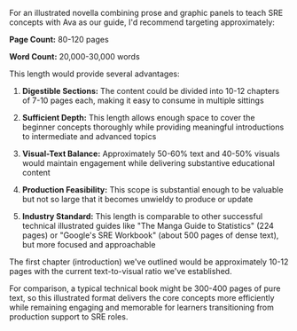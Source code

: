 For an illustrated novella combining prose and graphic panels to teach SRE concepts with Ava as our guide, I'd recommend targeting approximately:

**Page Count:** 80-120 pages

**Word Count:** 20,000-30,000 words

This length would provide several advantages:

1. **Digestible Sections:** The content could be divided into 10-12 chapters of 7-10 pages each, making it easy to consume in multiple sittings

2. **Sufficient Depth:** This length allows enough space to cover the beginner concepts thoroughly while providing meaningful introductions to intermediate and advanced topics

3. **Visual-Text Balance:** Approximately 50-60% text and 40-50% visuals would maintain engagement while delivering substantive educational content

4. **Production Feasibility:** This scope is substantial enough to be valuable but not so large that it becomes unwieldy to produce or update

5. **Industry Standard:** This length is comparable to other successful technical illustrated guides like "The Manga Guide to Statistics" (224 pages) or "Google's SRE Workbook" (about 500 pages of dense text), but more focused and approachable

The first chapter (introduction) we've outlined would be approximately 10-12 pages with the current text-to-visual ratio we've established.

For comparison, a typical technical book might be 300-400 pages of pure text, so this illustrated format delivers the core concepts more efficiently while remaining engaging and memorable for learners transitioning from production support to SRE roles.

